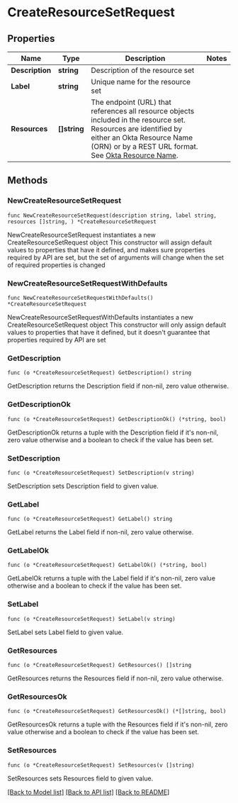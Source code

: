 # CreateResourceSetRequest

## Properties

Name | Type | Description | Notes
------------ | ------------- | ------------- | -------------
**Description** | **string** | Description of the resource set | 
**Label** | **string** | Unique name for the resource set | 
**Resources** | **[]string** | The endpoint (URL) that references all resource objects included in the resource set. Resources are identified by either an Okta Resource Name (ORN) or by a REST URL format. See [Okta Resource Name](/openapi/okta-management/guides/roles/#okta-resource-name-orn). | 

## Methods

### NewCreateResourceSetRequest

`func NewCreateResourceSetRequest(description string, label string, resources []string, ) *CreateResourceSetRequest`

NewCreateResourceSetRequest instantiates a new CreateResourceSetRequest object
This constructor will assign default values to properties that have it defined,
and makes sure properties required by API are set, but the set of arguments
will change when the set of required properties is changed

### NewCreateResourceSetRequestWithDefaults

`func NewCreateResourceSetRequestWithDefaults() *CreateResourceSetRequest`

NewCreateResourceSetRequestWithDefaults instantiates a new CreateResourceSetRequest object
This constructor will only assign default values to properties that have it defined,
but it doesn't guarantee that properties required by API are set

### GetDescription

`func (o *CreateResourceSetRequest) GetDescription() string`

GetDescription returns the Description field if non-nil, zero value otherwise.

### GetDescriptionOk

`func (o *CreateResourceSetRequest) GetDescriptionOk() (*string, bool)`

GetDescriptionOk returns a tuple with the Description field if it's non-nil, zero value otherwise
and a boolean to check if the value has been set.

### SetDescription

`func (o *CreateResourceSetRequest) SetDescription(v string)`

SetDescription sets Description field to given value.


### GetLabel

`func (o *CreateResourceSetRequest) GetLabel() string`

GetLabel returns the Label field if non-nil, zero value otherwise.

### GetLabelOk

`func (o *CreateResourceSetRequest) GetLabelOk() (*string, bool)`

GetLabelOk returns a tuple with the Label field if it's non-nil, zero value otherwise
and a boolean to check if the value has been set.

### SetLabel

`func (o *CreateResourceSetRequest) SetLabel(v string)`

SetLabel sets Label field to given value.


### GetResources

`func (o *CreateResourceSetRequest) GetResources() []string`

GetResources returns the Resources field if non-nil, zero value otherwise.

### GetResourcesOk

`func (o *CreateResourceSetRequest) GetResourcesOk() (*[]string, bool)`

GetResourcesOk returns a tuple with the Resources field if it's non-nil, zero value otherwise
and a boolean to check if the value has been set.

### SetResources

`func (o *CreateResourceSetRequest) SetResources(v []string)`

SetResources sets Resources field to given value.



[[Back to Model list]](../README.md#documentation-for-models) [[Back to API list]](../README.md#documentation-for-api-endpoints) [[Back to README]](../README.md)


